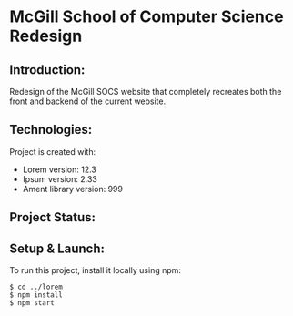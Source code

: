 # McGill School of Computer Science Redesign

## Introduction:
Redesign of the McGill SOCS website that completely recreates both the front and backend of the current website.

## Technologies:
Project is created with:
* Lorem version: 12.3
* Ipsum version: 2.33
* Ament library version: 999

## Project Status:

## Setup & Launch:
To run this project, install it locally using npm:

```
$ cd ../lorem
$ npm install
$ npm start
```
